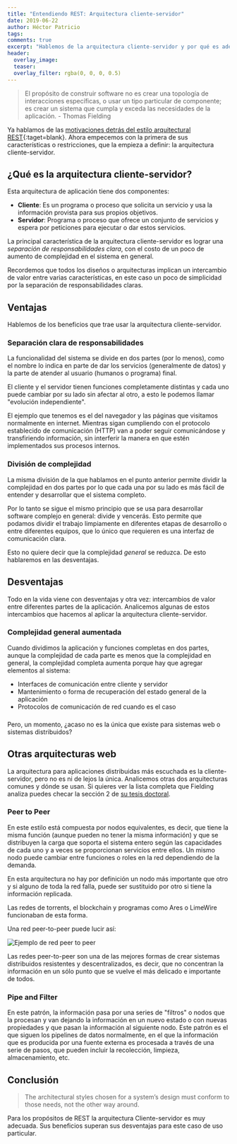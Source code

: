 ```yaml
---
title: "Entendiendo REST: Arquitectura cliente-servidor"
date: 2019-06-22
author: Héctor Patricio
tags:
comments: true
excerpt: "Hablemos de la arquitectura cliente-servidor y por qué es adecuada para REST."
header:
  overlay_image: 
  teaser: 
  overlay_filter: rgba(0, 0, 0, 0.5)
---
```


> El propósito de construir software no es crear una topología de interacciones específicas, o usar un tipo particular de componente; es crear un sistema que cumpla y exceda las necesidades de la aplicación. - Thomas Fielding

Ya hablamos de las [motivaciones detrás del estilo arquitectural REST](){:taget=blank}. Ahora empecemos con la primera de sus características o restricciones, que la empieza a definir: la arquitectura cliente-servidor.

## ¿Qué es la arquitectura cliente-servidor?

Esta arquitectura de aplicación tiene dos componentes:

- **Cliente**: Es un programa o proceso que solicita un servicio y usa la información provista para sus propios objetivos.
- **Servidor**: Programa o proceso que ofrece un conjunto de servicios y espera por peticiones para ejecutar o dar estos servicios.

La principal característica de la arquitectura cliente-servidor es lograr una _separación de responsabilidades clara_, con el costo de un poco de aumento de complejidad en el sistema en general.

Recordemos que todos los diseños o arquitecturas implican un intercambio de valor entre varias características, en este caso un poco de simplicidad por la separación de responsabilidades claras.

## Ventajas

Hablemos de los beneficios que trae usar la arquitectura cliente-servidor.

### Separación clara de responsabilidades

La funcionalidad del sistema se divide en dos partes (por lo menos), como el nombre lo indica en parte de dar los servicios (generalmente de datos) y la parte de atender al usuario (humanos o programa) final.

El cliente y el servidor tienen funciones completamente distintas y cada uno puede cambiar por su lado sin afectar al otro, a esto le podemos llamar "evolución independiente".

El ejemplo que tenemos es el del navegador y las páginas que visitamos normalmente en internet. Mientras sigan cumpliendo con el protocolo establecido de comunicación (HTTP) van a poder seguir comunicándose y transfiriendo información, sin interferir la manera en que estén implementados sus procesos internos.

### División de complejidad

La misma división de la que hablamos en el punto anterior permite dividir la complejidad en dos partes por lo que cada una por su lado es más fácil de entender y desarrollar que el sistema completo.

Por lo tanto se sigue el mismo principio que se usa para desarrollar software complejo en general: divide y vencerás. Esto permite que podamos dividir el trabajo limpiamente en diferentes etapas de desarrollo o entre diferentes equipos, que lo único que requieren es una interfaz de comunicación clara.

Esto no quiere decir que la complejidad _general_ se reduzca. De esto hablaremos en las desventajas.

## Desventajas

Todo en la vida viene con desventajas y otra vez: intercambios de valor entre diferentes partes de la aplicación. Analicemos algunas de estos intercambios que hacemos al aplicar la arquitectura cliente-servidor.

### Complejidad general aumentada

Cuando dividimos la aplicación y funciones completas en dos partes, aunque la complejidad de cada parte es menos que la complejidad en general, la complejidad completa aumenta porque hay que agregar elementos al sistema:

- Interfaces de comunicación entre cliente y servidor
- Mantenimiento o forma de recuperación del estado general de la aplicación
- Protocolos de comunicación de red cuando es el caso

###

Pero, un momento, ¿acaso no es la única que existe para sistemas web o sistemas distribuidos?

## Otras arquitecturas web

La arquitectura para aplicaciones distribuidas más escuchada es la cliente-servidor, pero no es ni de lejos la única. Analicemos otras dos arquitecturas comunes y dónde se usan. Si quieres ver la lista completa que Fielding analiza puedes checar la sección 2 de [su tesis doctoral](https://www.ics.uci.edu/~fielding/pubs/dissertation/fielding_dissertation.pdf).

### Peer to Peer

En este estilo está compuesta por nodos equivalentes, es decir, que tiene la misma función (aunque pueden no tener la misma información) y que se distribuyen la carga que soporta el sistema entero según las capacidades de cada uno y a veces se proporcionan servicios entre ellos. Un mismo nodo puede cambiar entre funciones o roles en la red dependiendo de la demanda.

En esta arquitectura no hay por definición un nodo más importante que otro y si alguno de toda la red falla, puede ser sustituido por otro si tiene la información replicada.

Las redes de torrents, el blockchain y programas como Ares o LimeWire funcionaban de esta forma.

Una red peer-to-peer puede lucir así:

![Ejemplo de red peer to peer](https://res.cloudinary.com/hectorip/image/upload/c_scale,w_871/v1561266301/PNG_image-CC8B051C8851-1_r78hfc.png)

Las redes peer-to-peer son una de las mejores formas de crear sistemas distribuidos resistentes y descentralizados, es decir, que no concentran la información en un sólo punto que se vuelve el más delicado e importante de todos.

### Pipe and Filter

En este patrón, la información pasa por una series de "filtros" o nodos que la procesan y van dejando la información en un nuevo estado o con nuevas propiedades y que pasan la información al siguiente nodo. Este patrón es el que siguen los pipelines de datos normalmente, en el que la información que es producida por una fuente externa es procesada a través de una serie de pasos, que pueden incluir la recolección, limpieza, almacenamiento, etc.



## Conclusión

> The architectural styles chosen for a system’s design must conform to those needs, not the other way around.


Para los propósitos de REST la arquitectura Cliente-servidor es muy adecuada. Sus beneficios superan sus desventajas para este caso de uso particular.